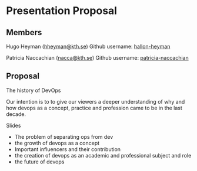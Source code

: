 # Presentation Proposal

 ## Members
 Hugo Heyman (hheyman@kth.se)
 Github username: [hallon-heyman](https://github.com/hallon-heyman)

 Patricia Naccachian (nacca@kth.se)
 Github username: [patricia-naccachian](https://github.com/patricia-naccachian)

 ## Proposal
The history of DevOps

Our intention is to to give our viewers a deeper understanding of why and how devops as a concept, practice and profession came to be in the last decade.
 
 Slides
 - The problem of separating ops from dev
 - the growth of devops as a concept
 - Important influencers and their contribution
 - the creation of devops as an academic and professional subject and role
 - the future of devops
 
